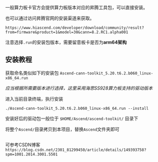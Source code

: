 一般算力板卡官方会提供算力板版本对应的昇腾工具包，可以直接安装。

也可以通过访问昇腾官网的安装渠道来获取。

```
https://www.hiascend.com/developer/download/community/result?from=firmware&product=1&model=30&cann=8.2.RC1.alpha001
```

注意选择`.run`的安装包版本，需要留意板卡是否为**arm64架构**

## 安装教程

获取命名类似如下的安装包
`Ascend-cann-toolkit_5.20.t6.2.b060_linux-x86_64.run`

*应当根据所需要版本进行选择，这里采用海思SS928算力板支持的驱动版本*

进入当前目录终端，执行安装
```
./Ascend-cann-toolkit_5.20.t6.2.b060_linux-x86_64.run --install
```

安装好后的驱动包一般位于 `$HOME/Ascend/ascend-toolkit/` 目录下

将整个`Ascend/`目录拷贝到本项目，替换`Ascend`文件夹即可

##
可参考CSDN博客
`https://blog.csdn.net/2301_81299450/article/details/149393758?spm=1001.2014.3001.5501`